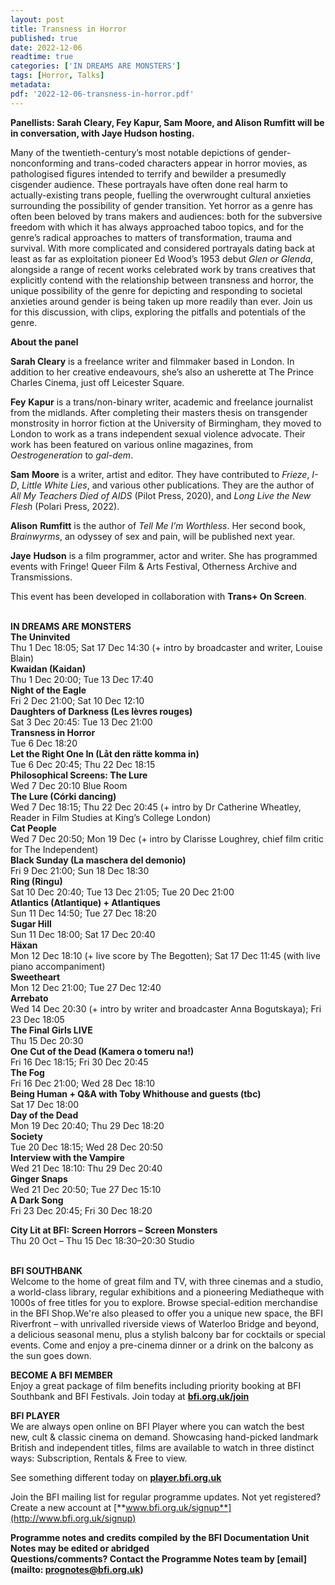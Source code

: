 ```yaml
---
layout: post
title: Transness in Horror
published: true
date: 2022-12-06
readtime: true
categories: ['IN DREAMS ARE MONSTERS']
tags: [Horror, Talks]
metadata: 
pdf: '2022-12-06-transness-in-horror.pdf'
---
```


**Panellists: Sarah Cleary, Fey Kapur, Sam Moore, and Alison Rumfitt will be in conversation, with Jaye Hudson hosting.**

Many of the twentieth-century’s most notable depictions of gender-nonconforming and trans-coded characters appear in horror movies, as pathologised figures intended to terrify and bewilder a presumedly cisgender audience. These portrayals have often done real harm to actually-existing trans people, fuelling the overwrought cultural anxieties surrounding the possibility of gender transition. Yet horror as a genre has often been beloved by trans makers and audiences: both for the subversive freedom with which it has always approached taboo topics, and for the genre’s radical approaches to matters of transformation, trauma and survival. With more complicated and considered portrayals dating back at least as far as exploitation pioneer Ed Wood’s 1953 debut _Glen or Glenda_, alongside a range of recent works celebrated work by trans creatives that explicitly contend with the relationship between transness and horror, the unique possibility of the genre for depicting and responding to societal anxieties around gender is being taken up more readily than ever. Join us for this discussion, with clips, exploring the pitfalls and potentials of the genre.

**About the panel**

**Sarah Cleary** is a freelance writer and filmmaker based in London. In addition to her creative endeavours, she’s also an usherette at The Prince Charles Cinema, just off Leicester Square.

**Fey**  **Kapur** is a trans/non-binary writer, academic and freelance journalist from the midlands. After completing their masters thesis on transgender monstrosity in horror fiction at the University of Birmingham, they moved to London to work as a trans independent sexual violence advocate. Their work has been featured on various online magazines, from _Oestrogeneration_ to _gal-dem_.

**Sam**  **Moore** is a writer, artist and editor. They have contributed to _Frieze_, _I-D_, _Little White Lies_, and various other publications. They are the author of _All My Teachers Died of AIDS_ (Pilot Press, 2020), and _Long Live the New Flesh_ (Polari Press, 2022).

**Alison**  **Rumfitt** is the author of _Tell Me I’m Worthless_. Her second book, _Brainwyrms_, an odyssey of sex and pain, will be published next year.

**Jaye**  **Hudson** is a film programmer, actor and writer. She has programmed events with Fringe! Queer Film & Arts Festival, Otherness Archive and Transmissions.

This event has been developed in collaboration with **Trans+ On Screen**.
<br><br>

**IN DREAMS ARE MONSTERS**<br>
**The Uninvited**<br>
Thu 1 Dec 18:05; Sat 17 Dec 14:30 (+ intro by broadcaster and writer, Louise Blain)<br>
**Kwaidan (Kaidan)**<br>
Thu 1 Dec 20:00; Tue 13 Dec 17:40<br> 
**Night of the Eagle**<br>
Fri 2 Dec 21:00; Sat 10 Dec 12:10<br> 
**Daughters of Darkness (Les lèvres rouges)**<br>
Sat 3 Dec 20:45: Tue 13 Dec 21:00<br>
**Transness in Horror**<br>
Tue 6 Dec 18:20<br>
**Let the Right One In (Låt den rätte komma in)**<br>
Tue 6 Dec 20:45; Thu 22 Dec 18:15<br>
**Philosophical Screens: The Lure**<br>
Wed 7 Dec 20:10 Blue Room<br>
**The Lure (Córki dancing)**<br>
Wed 7 Dec 18:15; Thu 22 Dec 20:45 (+ intro by Dr Catherine Wheatley, Reader in Film Studies at King’s College London)<br>
**Cat People**<br> 
Wed 7 Dec 20:50; Mon 19 Dec (+ intro by Clarisse Loughrey, chief film critic for The Independent)<br>
**Black Sunday (La maschera del demonio)**<br>
Fri 9 Dec 21:00; Sun 18 Dec 18:30<br> 
**Ring (Ringu)**<br>
Sat 10 Dec 20:40; Tue 13 Dec 21:05; Tue 20 Dec 21:00<br> 
**Atlantics (Atlantique) + Atlantiques**<br>
Sun 11 Dec 14:50; Tue 27 Dec 18:20<br>
**Sugar Hill**<br>
Sun 11 Dec 18:00; Sat 17 Dec 20:40<br>
**Häxan**<br> 
Mon 12 Dec 18:10 (+ live score by The Begotten); Sat 17 Dec 11:45 (with live piano accompaniment)<br>
**Sweetheart**<br>
Mon 12 Dec 21:00; Tue 27 Dec 12:40<br> 
**Arrebato**<br> 
Wed 14 Dec 20:30 (+ intro by writer and broadcaster Anna Bogutskaya); Fri 23 Dec 18:05<br>
**The Final Girls LIVE**<br>
Thu 15 Dec 20:30<br> 
**One Cut of the Dead (Kamera o tomeru na!)**<br>
Fri 16 Dec 18:15; Fri 30 Dec 20:45<br>
**The Fog**<br>
Fri 16 Dec 21:00; Wed 28 Dec 18:10<br> 
**Being Human + Q&A with Toby Whithouse and guests (tbc)**<br> 
Sat 17 Dec 18:00<br>
**Day of the Dead**<br>
Mon 19 Dec 20:40; Thu 29 Dec 18:20<br>
**Society**<br>
Tue 20 Dec 18:15; Wed 28 Dec 20:50<br>
**Interview with the Vampire**<br>
Wed 21 Dec 18:10: Thu 29 Dec 20:40<br>
**Ginger Snaps**<br>
Wed 21 Dec 20:50; Tue 27 Dec 15:10<br>
**A Dark Song**<br>
Fri 23 Dec 20:45; Fri 30 Dec 18:20<br> 

**City Lit at BFI: Screen Horrors – Screen Monsters**<br>
Thu 20 Oct – Thu 15 Dec 18:30–20:30 Studio<br>
<br>  

**BFI SOUTHBANK**  
Welcome to the home of great film and TV, with three cinemas and a studio, a world-class library, regular exhibitions and a pioneering Mediatheque with 1000s of free titles for you to explore. Browse special-edition merchandise in the BFI Shop.We&#39;re also pleased to offer you a unique new space, the BFI Riverfront – with unrivalled riverside views of Waterloo Bridge and beyond, a delicious seasonal menu, plus a stylish balcony bar for cocktails or special events. Come and enjoy a pre-cinema dinner or a drink on the balcony as the sun goes down.  

**BECOME A BFI MEMBER**  
Enjoy a great package of film benefits including priority booking at BFI Southbank and BFI Festivals. Join today at [**bfi.org.uk/join**](http://www.bfi.org.uk/join)  

**BFI PLAYER**  
 We are always open online on BFI Player where you can watch the best new, cult &amp; classic cinema on demand. Showcasing hand-picked landmark British and independent titles, films are available to watch in three distinct ways: Subscription, Rentals &amp; Free to view.  

See something different today on [**player.bfi.org.uk**](https://player.bfi.org.uk)  

Join the BFI mailing list for regular programme updates. Not yet registered? Create a new account at [**www.bfi.org.uk/signup**](http://www.bfi.org.uk/signup)

**Programme notes and credits compiled by the BFI Documentation Unit  
Notes may be edited or abridged  
Questions/comments? Contact the Programme Notes team by [email](mailto: prognotes@bfi.org.uk)**

<!--stackedit_data:
eyJoaXN0b3J5IjpbMTMyNjYyMzQ3NF19
-->
